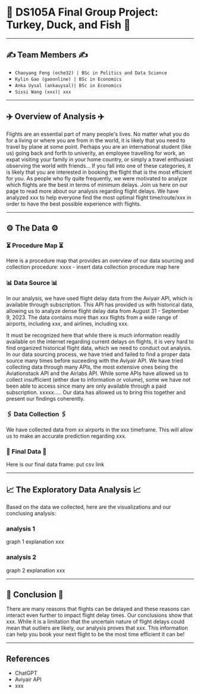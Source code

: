 # 📝 DS105A Final Group Project: Turkey, Duck, and Fish 📝 

--- 

## ✍️ Team Members ✍️
- `Chaoyang Feng (oche32) | BSc in Politics and Data Science` 
- `Kylin Gao (gaoonline) | BSc in Economics`  
- `Anka Uysal (ankauysal)| BSc in Economics`  
- `Sissi Wang (xxx)| xxx` 

--- 

## ✈️ Overview of Analysis ✈️

Flights are an essential part of many people's lives. No matter what you do for a living or where you are from in the world, it is likely that you need to travel by plane at some point. Perhaps you are an international student (like us) going back and forth to univerity, an employee travelling for work, an expat visiting your family in your home country, or simply a travel enthusiast observing the world with friends... If you fall into one of these categories, it is likely that you are interested in booking the flight that is the most efficient for you. As people who fly quite frequently, we were motivated to analyze which flights are the best in terms of minimum delays. Join us here on our page to read more about our analysis regarding flight delays. We have analyzed xxx to help everyone find the most optimal flight time/route/xxx in order to have the best possible experience with flights. 

---

## ⚙️ The Data ⚙️

### ⏳ Procedure Map ⏳

Here is a procedure map that provides an overview of our data sourcing and collection procedure: 
xxxx - insert data collection procedure map here 

### 📊 Data Source 📊

In our analysis, we have used flight delay data from the Aviyair API, which is available through subscription. This API has provided us with historical data, allowing us to analyze dense flight delay data from August 31 - September 9, 2023. The data contains more than xxx flights from a wide range of airports, including xxx, and airlines, including xxx.

It must be recognized here that while there is much information readily available on the internet regarding current delays on flights, it is very hard to find organized historical flight data, which we need to conduct out analysis. In our data sourcing process, we have tried and failed to find a proper data source many times before suceeding with the Aviyair API. We have tried collecting data through many APIs, the most extensive ones being the Aviationstack API and the Airlabs API. While some APIs have allowed us to collect insufficient (either due to information or volume), some we have not been able to access since many are only available through a paid subscription. xxxxx.....  Our data has allowed us to bring this together and present our findings coherently. 

### 🖇 Data Collection 🖇

We have collected data from xx airports in the xxx timeframe. This will allow us to make an accurate prediction regarding xxx. 

### 🔬 Final Data 🔬

Here is our final data frame: put csv link 

--- 

## 📈 The Exploratory Data Analysis 📈

Based on the data we collected, here are the visualizations and our conclusing analysis: 

### analysis 1 
graph 1 
explanation xxx

### analysis 2 
graph 2 
explanation xxx  

--- 

## 📝 Conclusion 📝

There are many reasons that flights can be delayed and these reasons can interact even further to impact flight delay times. Our conclusions show that xxx. While it is a limitation that the uncertain nature of flight delays could mean that outliers are likely, our analysis proves that xxx. This information can help you book your next flight to be the most time efficient it can be! 

--- 

## References 

- ChatGPT 
- Aviyair API 
- xxx 


